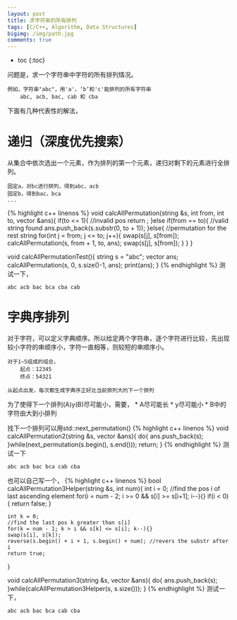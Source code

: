```yaml
---
layout: post
title: 求字符串的所有排列
tags: [C/C++, Algorithm, Data Structures]
bigimg: /img/path.jpg
comments: true
---
```


* toc
{:toc}

问题是，求一个字符串中字符的所有排列情况。
```
例如，字符串"abc"，用'a'，‘b’和'c'能排列的所有字符串
    abc, acb, bac, cab 和 cba
```
下面有几种代表性的解法，

# 递归（深度优先搜索）

从集合中依次选出一个元素，作为排列的第一个元素，递归对剩下的元素进行全排列。
```
固定a，对bc进行排列，得到abc，acb
固定b，得到bac，bca
...
```

{% highlight c++ linenos %}
void calcAllPermutation(string &s, int from, int to, vector<string> &ans){
    if(to <= 1){ //invalid pos
        return ;
    }else if(from == to){ //valid string found
        ans.push_back(s.substr(0, to + 1));
    }else{
        //permutation for the rest string
        for(int j = from; j <= to; j++){
            swap(s[j], s[from]);
            calcAllPermutation(s, from + 1, to, ans);
            swap(s[j], s[from]);
        }
    }
}

void calcAllPermutationTest(){
    string s = "abc";
    vector<string> ans;
    calcAllPermutation(s, 0, s.size()-1, ans);
    print(ans);
}
{% endhighlight %}
测试一下，
```
abc acb bac bca cba cab 
```

# 字典序排列

对于字符，可以定义字典顺序。所以给定两个字符串，逐个字符进行比较，先出现较小字符的串顺序小，字符一直相等，则较短的串顺序小。
```
对于1~5组成的组合，
    起点：12345
    终点：54321

从起点出发，每次都生成字典序正好比当前排列大的下一个排列
```

为了使得下一个排列(A)y(B)尽可能小，需要，
    * A尽可能长
    * y尽可能小
    * B中的字符由大到小排列

找下一个排列可以用std::next_permutation()
{% highlight c++ linenos %}
void calcAllPermutation2(string &s, vector<string> &ans){
    do{
        ans.push_back(s);
    }while(next_permutation(s.begin(), s.end()));
    return;
}
{% endhighlight %}
测试一下
```
abc acb bac bca cab cba 
```

也可以自己写一个，
{% highlight c++ linenos %}
bool calcAllPermutation3Helper(string &s, int num){
    int i = 0;
    //find the pos i of last ascending element
    for(i = num - 2; i >= 0 && s[i] >= s[i+1]; i--){}
    if(i < 0){
        return false;
    }

    int k = 0;
    //find the last pos k greater than s[i]
    for(k = num - 1; k > i && s[k] <= s[i]; k--){}
    swap(s[i], s[k]);
    reverse(s.begin() + i + 1, s.begin() + num); //revers the substr after i
    return true;
}

void calcAllPermutation3(string &s, vector<string> &ans){
    do{
        ans.push_back(s);
    }while(calcAllPermutation3Helper(s, s.size()));
}
{% endhighlight %}
测试一下，
```
abc acb bac bca cab cba 
```

